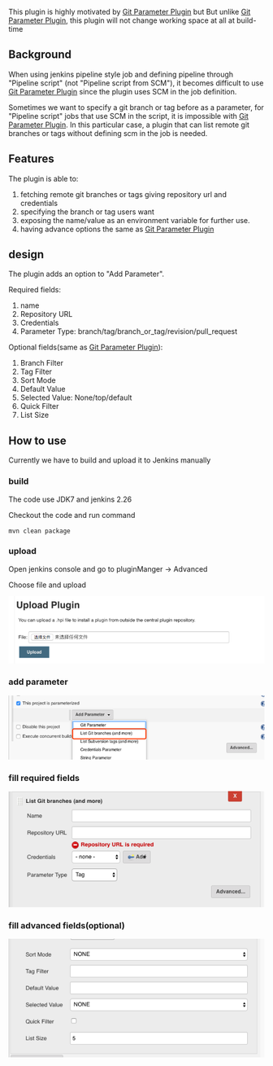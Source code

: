 This plugin is highly motivated by [Git Parameter Plugin](https://wiki.jenkins.io/display/JENKINS/Git+Parameter+Plugin) but But unlike [Git Parameter Plugin](https://wiki.jenkins.io/display/JENKINS/Git+Parameter+Plugin), this plugin will not change working space at all at build-time


## Background

When using jenkins pipeline style job and defining pipeline through "Pipeline script" (not "Pipeline script from SCM"), it becomes difficult to use [Git Parameter Plugin](https://wiki.jenkins.io/display/JENKINS/Git+Parameter+Plugin) since the plugin uses SCM in the job definition.

Sometimes we want to specify a git branch or tag before as a parameter, for "Pipeline script" jobs that use SCM in the script, it is impossible with [Git Parameter Plugin](https://wiki.jenkins.io/display/JENKINS/Git+Parameter+Plugin). In this particular case, a plugin that can list remote git branches or tags without defining scm in the job is needed.

## Features

The plugin is able to:

1. fetching remote git branches or tags giving repository url and credentials
2. specifying the branch or tag users want
3. exposing the name/value as an environment variable for further use.
4. having advance options the same as [Git Parameter Plugin](https://wiki.jenkins.io/display/JENKINS/Git+Parameter+Plugin)

## design
The plugin adds an option to "Add Parameter".

Required fields:

1. name
2. Repository URL
3. Credentials
4. Parameter Type: branch/tag/branch_or_tag/revision/pull_request

Optional fields(same as [Git Parameter Plugin](https://wiki.jenkins.io/display/JENKINS/Git+Parameter+Plugin)):

1. Branch Filter
2. Tag Filter
3. Sort Mode
4. Default Value
5. Selected Value: None/top/default
6. Quick Filter
7. List Size

## How to use

Currently we have to build and upload it to Jenkins manually

### build

The code use JDK7 and jenkins 2.26

Checkout the code and run command

```
mvn clean package
```

### upload

Open jenkins console and go to pluginManger -> Advanced

Choose file and upload

![](./doc/img/upload_plugin.png)

### add parameter
![](./doc/img/add_parameter.png)

### fill required fields
![](./doc/img/required_fields.png)

### fill advanced fields(optional)
![](./doc/img/advanced_options.png)